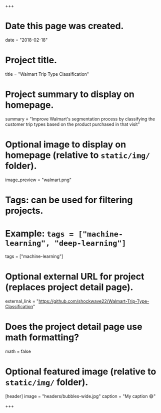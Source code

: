 +++
# Date this page was created.
date = "2018-02-18"

# Project title.
title = "Walmart Trip Type Classification"

# Project summary to display on homepage.
summary = "Improve Walmart&#39;s segmentation process by classifying the customer trip types based on the product purchased in that visit"

# Optional image to display on homepage (relative to `static/img/` folder).
image_preview = "walmart.png"

# Tags: can be used for filtering projects.
# Example: `tags = ["machine-learning", "deep-learning"]`
tags = ["machine-learning"]

# Optional external URL for project (replaces project detail page).
external_link = "https://github.com/shockwave22/Walmart-Trip-Type-Classification"

# Does the project detail page use math formatting?
math = false

# Optional featured image (relative to `static/img/` folder).
[header]
image = "headers/bubbles-wide.jpg"
caption = "My caption :smile:"

+++
